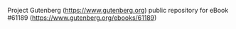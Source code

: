 Project Gutenberg (https://www.gutenberg.org) public repository for eBook #61189 (https://www.gutenberg.org/ebooks/61189)
